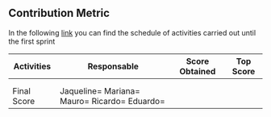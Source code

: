 ## Contribution Metric
In the following [link](https://github.com/JaquelineGongora/Equipo-5/blob/First/First/Process/binnacle.md#first-binnacle) you can find the schedule of activities carried out until the first sprint

| Activities | Responsable | Score Obtained | Top Score |
|------------|-------------|----------------|-----------|
|| | |  |
|||||
|Final Score|Jaqueline=     Mariana=    Mauro=    Ricardo=    Eduardo=  |

